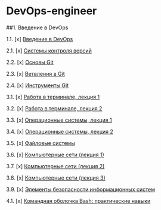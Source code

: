 # DevOps-engineer

##1. Введение в DevOps

1.1. [x] [Введение в DevOps](01-intro-01/README.md) 

2.1. [x] [Системы контроля версий](02-git-01-vcs/README.md)

2.2. [x] [Основы Git](02-git-02-base/README.md)

2.3. [x] [Ветвления в Git](02-git-03-branching/)

2.4. [x] [Инструменты Git](02-git-04-tools/) 

3.1. [x] [Работа в терминале, лекция 1](03-sysadmin-01-terminal/) 

3.2. [x] [Работа в терминале, лекция 2](03-sysadmin-02-terminal/) 

3.3. [x] [Операционные системы, лекция 1](03-sysadmin-03-os/) 

3.4. [x] [Операционные системы, лекция 2](03-sysadmin-04-os/)

3.5. [x] [Файловые системы](03-sysadmin-05-fs/) 

3.6. [x] [Компьютерные сети (лекция 1)](03-sysadmin-06-net/)

3.7. [х] [Компьютерные сети (лекция 2)](03-sysadmin-07-net/)

3.8. [х] [Компьютерные сети (лекция 3)](03-sysadmin-08-net/)

3.9. [х] [Элементы безопасности информационных систем](03-sysadmin-09-security/)

4.1. [x] [Командная оболочка Bash: практические навыки](04-script-01-bash/)
